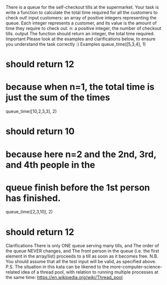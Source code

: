There is a queue for the self-checkout tills at the supermarket. Your task is write a function to calculate the total time required for all the customers to check out!
input
customers: an array of positive integers representing the queue. Each integer represents a customer, and its value is the amount of time they require to check out.
n: a positive integer, the number of checkout tills.
output
The function should return an integer, the total time required.
Important
Please look at the examples and clarifications below, to ensure you understand the task correctly :)
Examples
queue_time([5,3,4], 1)
# should return 12
# because when n=1, the total time is just the sum of the times

queue_time([10,2,3,3], 2)
# should return 10
# because here n=2 and the 2nd, 3rd, and 4th people in the 
# queue finish before the 1st person has finished.

queue_time([2,3,10], 2)
# should return 12
Clarifications
There is only ONE queue serving many tills, and
The order of the queue NEVER changes, and
The front person in the queue (i.e. the first element in the array/list) proceeds to a till as soon as it becomes free.
N.B. You should assume that all the test input will be valid, as specified above.
P.S. The situation in this kata can be likened to the more-computer-science-related idea of a thread pool, with relation to running multiple processes at the same time: https://en.wikipedia.org/wiki/Thread_pool